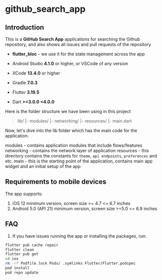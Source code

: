 # github_search_app

## Introduction

This is a **GitHub Search App**  applications for searching the Github repository, and also shows all issues and pull requests of the repository

- **flutter_bloc** - we use it for the state management across the app

- Android Studio **4.1.0** or higher, or VSCode of any version
- XCode **13.4.0** or higher
- Gradle **7.0.3**
- Flutter **3.19.5**
- Dart **>=3.0.0 <4.0.0**

Here is the folder structure we have been using in this project

> lib/
> |- modules/
> |- networking/
> |- resources/
> |- main.dart

 Now, let's dive into the lib folder which has the main code for the application.


modules - contains application modules that include flows/features
networking - contains the network layer of application
resources - this directory contains the constants for `theme`, `api endpoints`, `preferences` and etc.
main - this is the starting point of the application, contains main app widget and an initial setup of the app

## Requirements to mobile devices

The app supports:

1. iOS 12 minimum version, screen size >= 4.7 <= 6.7 inches
2. Android 5.0 (API 21) minimum version, screen size >=5.0 <= 6.9 inches

## FAQ

1. If you have issues running the app or installing the packages, run:

```bash
flutter pub cache repair
flutter clean
flutter pub get
cd ios
rm -rf Podfile.lock Pods/ .symlinks Flutter/Flutter.podspec
pod install
pod repo update
